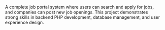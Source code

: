 A complete job portal system where users can search and apply for jobs, 
and companies can post new job openings. 
This project demonstrates strong skills in backend PHP development, 
database management, and user experience design.
